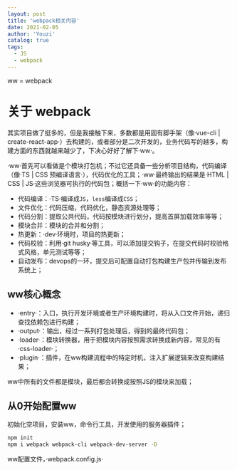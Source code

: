 ```yaml
---
layout: post
title: 'webpack相关内容'
date: 2021-02-05
author: 'Youzi'
catalog: true
tags:
  - JS
  - webpack
---
```


ww = webpack

# 关于 webpack

其实项目做了挺多的，但是我接触下来，多数都是用固有脚手架（像·vue-cli | create-react-app·）去构建的，或者部分是二次开发的，业务代码写的越多，构建方面的东西就越来越少了，下决心好好了解下·ww·。

·ww·首先可以看做是个模块打包机；不过它还具备一些分析项目结构，代码编译（像·TS | CSS 预编译语言·），代码优化的工具；·ww·最终输出的结果是·HTML | CSS | JS·这些浏览器可执行的代码包；概括一下·ww·的功能内容：

- 代码编译：·TS·编译成`JS`，`less`编译成`CSS`；
- 文件优化：代码压缩，代码优化，静态资源处理等；
- 代码分割：提取公共代码，代码按模块进行划分，提高首屏加载效率等等；
- 模块合并：模块的合并和分割；
- 热更新：·dev·环境时，项目的热更新；
- 代码校验：利用·git husky·等工具，可以添加提交钩子，在提交代码时校验格式风格，单元测试等等；
- 自动发布：devops的一环，提交后可配置自动打包构建生产包并传输到发布系统上；

## ww核心概念

- ·entry·：入口，执行开发环境或者生产环境构建时，将从入口文件开始，递归查找依赖包进行构建；
- ·output·：输出，经过一系列打包处理后，得到的最终代码包；
- ·loader·：模块转换器，用于把模块内容按照需求转换成新内容，常见的有·css-loader·；
- ·plugin·：插件，在ww构建流程中的特定时机，注入扩展逻辑来改变构建结果；

ww中所有的文件都是模块，最后都会转换成按照JS的模块来加载；

## 从0开始配置ww

初始化空项目，安装ww，命令行工具，开发使用的服务器插件；

```bash
npm init
npm i webpack webpack-cli webpack-dev-server -D
```

ww配置文件，·webpack.config.js·
